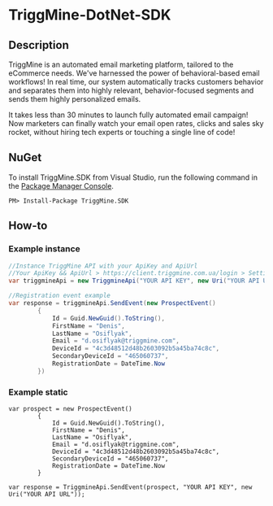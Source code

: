 # TriggMine-DotNet-SDK
## Description
TriggMine is an automated email marketing platform, tailored to the eCommerce needs. We've harnessed the power of behavioral-based email workflows! In real time, our system automatically tracks customers behavior and separates them into highly relevant, behavior-focused segments and sends them highly personalized emails.

It takes less than 30 minutes to launch fully automated email campaign! Now marketers can finally watch your email open rates, clicks and sales sky rocket, without hiring tech experts or touching a single line of code!

## NuGet
To install TriggMine.SDK from Visual Studio, run the following command in the [Package Manager Console](https://docs.microsoft.com/ru-ru/nuget/tools/package-manager-console).

`PM> Install-Package TriggMine.SDK`

## How-to
### Example instance
```C#
//Instance TriggMine API with your ApiKey and ApiUrl
//Your ApiKey && ApiUrl > https://client.triggmine.com.ua/login > Settings > Integration 
var triggmineApi = new TriggmineApi("YOUR API KEY", new Uri("YOUR API URL"));

//Registration event example
var response = triggmineApi.SendEvent(new ProspectEvent()
        {
            Id = Guid.NewGuid().ToString(),
            FirstName = "Denis",
            LastName = "Osiflyak",
            Email = "d.osiflyak@triggmine.com",
            DeviceId = "4c3d48512d48b2603092b5a45ba74c8c",
            SecondaryDeviceId = "465060737",
            RegistrationDate = DateTime.Now
        })
```
### Example static
```
var prospect = new ProspectEvent()
        {
            Id = Guid.NewGuid().ToString(),
            FirstName = "Denis",
            LastName = "Osiflyak",
            Email = "d.osiflyak@triggmine.com",
            DeviceId = "4c3d48512d48b2603092b5a45ba74c8c",
            SecondaryDeviceId = "465060737",
            RegistrationDate = DateTime.Now
        }
        
var response = TriggmineApi.SendEvent(prospect, "YOUR API KEY", new Uri("YOUR API URL"));
```
